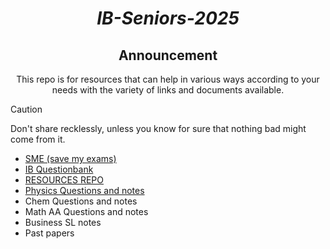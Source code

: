 <div align="center">

  # ***IB-Seniors-2025***
  
  ## Announcement
  This repo is for resources that can help in various ways according to your needs with the variety of links and documents available.
  
</div>

> [!CAUTION]
> Don't share recklessly, unless you know for sure that nothing bad might come from it.

- [SME (save my exams)](https://github.com/ahmedosama160/IB-Seniors-2025/blob/main/SME.md)
- [IB Questionbank](https://github.com/ahmedosama160/IB-Seniors-2025/blob/main/IB%20Questionbank.md)
- [RESOURCES REPO](https://github.com/ahmedosama160/IB-Seniors-2025/blob/main/RESOURCES%20REPO.md)
- [Physics Questions and notes](https://github.com/ahmedosama160/IB-Seniors-2025/blob/main/Physics%20Questions%20and%20notes.md)
- Chem Questions and notes
- Math AA Questions and notes
- Business SL notes
- Past papers
